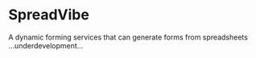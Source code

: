 # SpreadVibe
A dynamic forming services that can generate forms from spreadsheets 
...underdevelopment...
